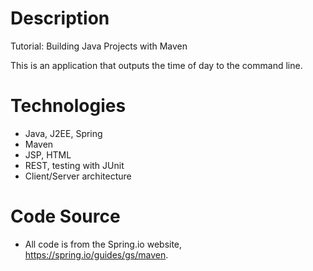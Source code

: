 # Description

Tutorial: Building Java Projects with Maven

This is an application that outputs the time of day to the command line.

# Technologies
* Java, J2EE, Spring
* Maven
* JSP, HTML
* REST, testing with JUnit
* Client/Server architecture

# Code Source
* All code is from the Spring.io website, https://spring.io/guides/gs/maven.
